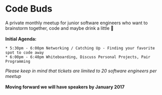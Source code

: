 # Code Buds
A private monthly meetup for junior software engineers who want to brainstorm together, code and maybe drink a little :beer: 
<br>
<br>
**Initial Agenda:**
<br>
```
* 5:30pm - 6:00pm Networking / Catching Up - Finding your favorite spot to code away
* 6:00pm - 6:40pm Whiteboarding, Discuss Personal Projects, Pair Programming 
```

*Please keep in mind that tickets are limited to 20 software engineers per meetup* 
<br>
<br>
**Moving forward we will have speakers by January 2017** 
